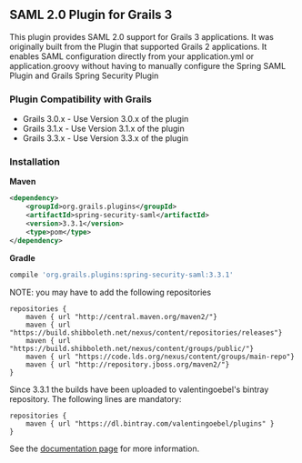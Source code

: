 ## SAML 2.0 Plugin for Grails 3

This plugin provides SAML 2.0 support for Grails 3 applications.  It was originally built from the Plugin that supported Grails 2 applications.  It enables SAML configuration directly from your application.yml or application.groovy without having to manually configure the Spring SAML Plugin and Grails Spring Security Plugin

### Plugin Compatibility with Grails

* Grails 3.0.x - Use Version 3.0.x of the plugin
* Grails 3.1.x - Use Version 3.1.x of the plugin
* Grails 3.3.x - Use Version 3.3.x of the plugin

### Installation
**Maven**

```xml
<dependency>
    <groupId>org.grails.plugins</groupId>
    <artifactId>spring-security-saml</artifactId>
    <version>3.3.1</version>
    <type>pom</type>
</dependency>
```

**Gradle**

```gradle
compile 'org.grails.plugins:spring-security-saml:3.3.1'
```

NOTE: you may have to add the following repositories

```
repositories {
    maven { url "http://central.maven.org/maven2/"}
    maven { url "https://build.shibboleth.net/nexus/content/repositories/releases"}
    maven { url "https://build.shibboleth.net/nexus/content/groups/public/"}
    maven { url "https://code.lds.org/nexus/content/groups/main-repo"}
    maven { url "http://repository.jboss.org/maven2/"}
}
```

Since 3.3.1 the builds have been uploaded to valentingoebel's bintray repository.
The following lines are mandatory:

```
repositories {
    maven { url "https://dl.bintray.com/valentingoebel/plugins" }
}
```

See the [documentation page](https://jeffwils.github.io/grails-spring-security-saml/) for more information.
